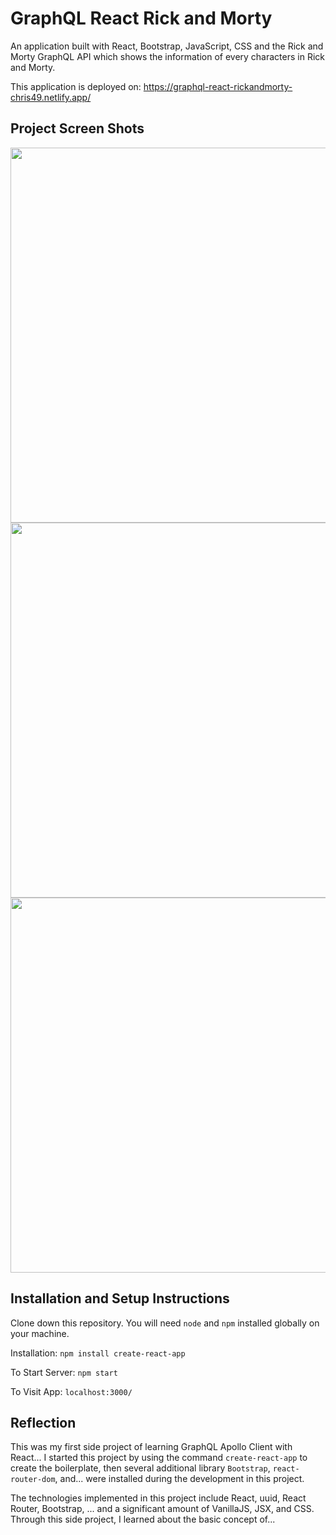 # GraphQL React Rick and Morty

An application built with React, Bootstrap, JavaScript, CSS and the Rick and Morty GraphQL API which shows the information of every characters in Rick and Morty.

This application is deployed on: https://graphql-react-rickandmorty-chris49.netlify.app/

## Project Screen Shots

<img src="https://github.com/chrisnumber49/GraphQL-React-RickandMorty/blob/master/screen%20shot/demo1.png" width="600" >
<img src="https://github.com/chrisnumber49/GraphQL-React-RickandMorty/blob/master/screen%20shot/demo2.png" width="600" >
<img src="https://github.com/chrisnumber49/GraphQL-React-RickandMorty/blob/master/screen%20shot/demo3.png" width="600" >

## Installation and Setup Instructions

Clone down this repository. You will need `node` and `npm` installed globally on your machine.

Installation: `npm install create-react-app`

To Start Server: `npm start`

To Visit App: `localhost:3000/`

## Reflection

This was my first side project of learning GraphQL Apollo Client with React... I started this project by using the command `create-react-app` to create the boilerplate, then several additional library `Bootstrap`, `react-router-dom`, and... were installed during the development in this project.

The technologies implemented in this project include React, uuid, React Router, Bootstrap, ... and a significant amount of VanillaJS, JSX, and CSS. Through this side project, I learned about the basic concept of...
